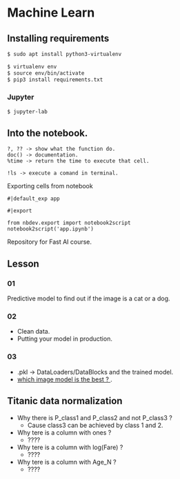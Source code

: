 # Machine Learn

## Installing requirements

```bash
$ sudo apt install python3-virtualenv

$ virtualenv env
$ source env/bin/activate
$ pip3 install requirements.txt
```

### Jupyter

```bash
$ jupyter-lab
```

## Into the notebook.

```
?, ?? -> show what the function do.
doc() -> documentation.
%time -> return the time to execute that cell.

!ls -> execute a comand in terminal.
```

Exporting cells from notebook

```
#|default_exp app

#|export

from nbdev.export import notebook2script
notebook2script('app.ipynb')
```

Repository for Fast AI course.

## Lesson

### 01

Predictive model to find out if the image is a cat or a dog.

### 02

- Clean data.
- Putting your model in production.

### 03

- .pkl -> DataLoaders/DataBlocks and the trained model.
- [which image model is the best ? ](https://www.kaggle.com/code/jhoward/which-image-models-are-best).

## Titanic data normalization

- Why there is P_class1 and P_class2 and not P_class3 ?
  - Cause class3 can be achieved by class 1 and 2.
- Why tere is a column with ones ?
  - ????
- Why tere is a column with log(Fare) ?
  - ????
- Why tere is a column with Age_N ?
  - ????
